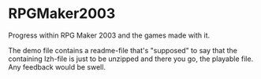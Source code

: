 # RPGMaker2003
Progress within RPG Maker 2003 and the games made with it.

The demo file contains a readme-file that's "supposed" to say that the containing Izh-file is just to be unzipped and there you go, the playable file. Any feedback would be swell.
